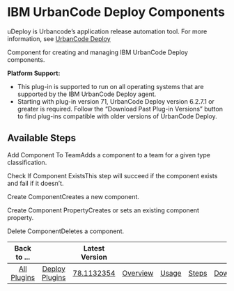 
IBM UrbanCode Deploy Components
===============================


uDeploy is Urbancode’s application release automation tool. For more information, see [UrbanCode Deploy](https://www.ibm.com/cloud/urbancode)

Component for creating and managing IBM UrbanCode Deploy components.


**Platform Support:**


* This plug-in is supported to run on all operating systems that are supported by the IBM UrbanCode Deploy agent.
* Starting with plug-in version 71, UrbanCode Deploy version 6.2.7.1 or greater is required. Follow the “Download Past Plug-in Versions” button to find plug-ins compatible with older versions of UrbanCode Deploy.


Available Steps
---------------

Add Component To TeamAdds a component to a team for a given type classification.

Check If Component ExistsThis step will succeed if the component exists and fail if it doesn’t.

Create ComponentCreates a new component.

Create Component PropertyCreates or sets an existing component property.

Delete ComponentDeletes a component.



|Back to ...||Latest Version|||||
| :---: | :---: | :---: | :---: | :---: | :---: | :---: |
|[All Plugins](../../index.md)|[Deploy Plugins](../README.md)|[78.1132354](https://raw.githubusercontent.com/UrbanCode/IBM-UCD-PLUGINS/main/files/uDeploy-Component/ucd-uDeploy-Component-78.1132354.zip)|[Overview](overview.md)|[Usage](usage.md)|[Steps](steps.md)|[Downloads](downloads.md)|
